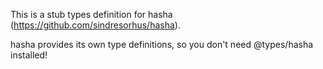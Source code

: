 This is a stub types definition for hasha (https://github.com/sindresorhus/hasha).

hasha provides its own type definitions, so you don't need @types/hasha installed!